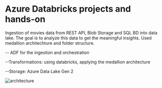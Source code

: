 # Azure Databricks projects and hands-on
Ingestion of movies data from REST API, Blob Storage and SQL BD into data lake. The goal is to analyze this data to get the meaningful insights.
Used medallion architechture and folder structure.

-- ADF for the ingestion and orchestration

--Transformations: using databricks, applying the medallion architecture

--Storage: Azure Data Lake Gen 2

![architecture](https://github.com/user-attachments/assets/18027aa5-3b02-48f0-ba2d-14f1fdaf5cd4)
